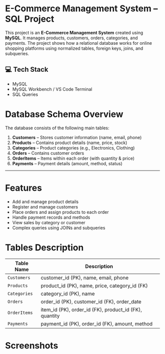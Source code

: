 
#  E-Commerce Management System – SQL Project

This project is an **E-Commerce Management System** created using **MySQL**. It manages products, customers, orders, categories, and payments. The project shows how a relational database works for online shopping platforms using normalized tables, foreign keys, joins, and subqueries.



## 💻 Tech Stack

- MySQL 
- MySQL Workbench / VS Code Terminal
- SQL Queries



# Database Schema Overview

The database consists of the following main tables:

1. **Customers** – Stores customer information (name, email, phone)
2. **Products** – Contains product details (name, price, stock)
3. **Categories** – Product categories (e.g., Electronics, Clothing)
4. **Orders** – Contains customer orders
5. **OrderItems** – Items within each order (with quantity & price)
6. **Payments** – Payment details (amount, method, status)

---

# Features

- Add and manage product details
- Register and manage customers
- Place orders and assign products to each order
- Handle payment records and methods
- View sales by category or customer
- Complex queries using JOINs and subqueries



# Tables Description

| Table Name     | Description                                      |
|----------------|--------------------------------------------------|
| `Customers`    | customer_id (PK), name, email, phone             |
| `Products`     | product_id (PK), name, price, category_id (FK)   |
| `Categories`   | category_id (PK), name                           |
| `Orders`       | order_id (PK), customer_id (FK), order_date      |
| `OrderItems`   | item_id (PK), order_id (FK), product_id (FK), quantity |
| `Payments`     | payment_id (PK), order_id (FK), amount, method   |



# Screenshots



